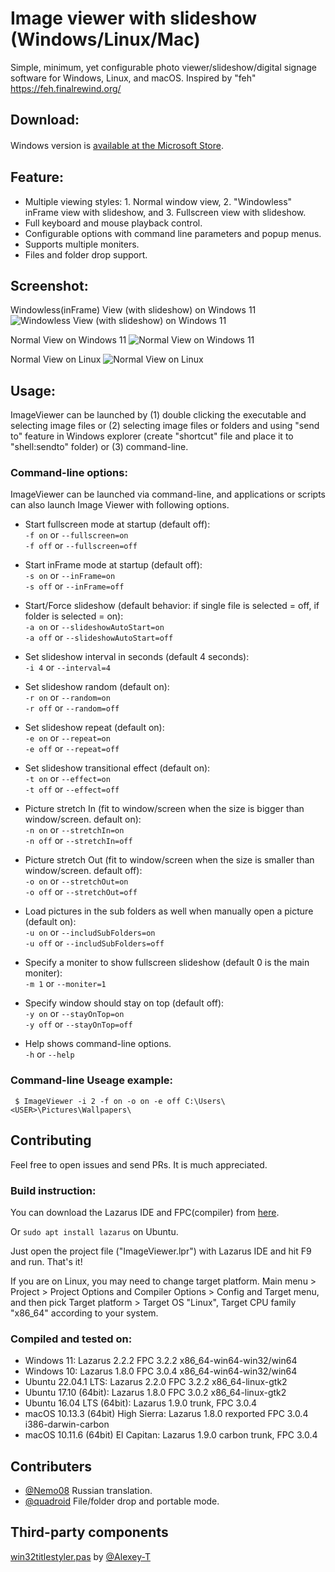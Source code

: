# Image viewer with slideshow (Windows/Linux/Mac)
Simple, minimum, yet configurable photo viewer/slideshow/digital signage software for Windows, Linux, and macOS. Inspired by "feh" https://feh.finalrewind.org/

## Download:
Windows version is [available at the Microsoft Store](https://apps.microsoft.com/store/detail/simple-image-viewer/9NNZPQD4WJCK).　

## Feature:  
* Multiple viewing styles: 1. Normal window view, 2. "Windowless" inFrame view with slideshow, and 3. Fullscreen view with slideshow.   
* Full keyboard and mouse playback control. 
* Configurable options with command line parameters and popup menus. 
* Supports multiple moniters.
* Files and folder drop support.

## Screenshot:  
Windowless(inFrame) View (with slideshow) on Windows 11  
![Windowless View (with slideshow) on Windows 11](https://github.com/torum/Image-viewer/blob/master/files/bin/ImageViewerScreenshot3-n.png?raw=true)

Normal View on Windows 11
![Normal View on Windows 11](https://github.com/torum/Image-viewer/blob/master/files/bin/ImageViewerScreenshot3-Windows.png?raw=true)

Normal View on Linux
![Normal View on Linux](https://github.com/torum/Image-viewer/blob/master/files/bin/ImageViewerScreenshot3-Ubuntu.png?raw=true)

## Usage:  
ImageViewer can be launched by (1) double clicking the executable and selecting image files or (2) selecting image files or folders and using "send to" feature in Windows explorer (create "shortcut" file and place it to "shell:sendto" folder) or (3) command-line.

### Command-line options:  
ImageViewer can be launched via command-line, and applications or scripts can also launch Image Viewer with following options.  
   
- Start fullscreen mode at startup (default off):  
`-f on`  or  `--fullscreen=on`   
`-f off`  or  `--fullscreen=off`   

- Start inFrame mode at startup (default off):  
`-s on`  or  `--inFrame=on`   
`-s off`  or  `--inFrame=off`  

- Start/Force slideshow (default behavior: if single file is selected = off, if folder is selected = on):  
`-a on`  or  `--slideshowAutoStart=on`   
`-a off`  or  `--slideshowAutoStart=off`  

- Set slideshow interval in seconds (default 4 seconds):  
`-i 4`  or `--interval=4`   
  
- Set slideshow random (default on):  
`-r on`  or  `--random=on`   
`-r off`  or  `--random=off`   
  
- Set slideshow repeat (default on):  
`-e on`  or  `--repeat=on`   
`-e off`  or  `--repeat=off`   

- Set slideshow transitional effect (default on):  
`-t on`  or  `--effect=on`   
`-t off`  or  `--effect=off`   
  
- Picture stretch In (fit to window/screen when the size is bigger than window/screen. default on):  
`-n on`  or  `--stretchIn=on`   
`-n off`  or  `--stretchIn=off`   
  
- Picture stretch Out (fit to window/screen when the size is smaller than window/screen. default off):  
`-o on`  or  `--stretchOut=on`   
`-o off`  or  `--stretchOut=off`   
  
- Load pictures in the sub folders as well when manually open a picture (default on):  
`-u on`  or  `--includSubFolders=on`   
`-u off`  or  `--includSubFolders=off`   
  
- Specify a moniter to show fullscreen slideshow (default 0 is the main moniter):  
`-m 1`  or  `--moniter=1`    
  
- Specify window should stay on top (default off):  
`-y on`  or  `--stayOnTop=on`   
`-y off`  or  `--stayOnTop=off`   

- Help shows command-line options.  
`-h`  or  `--help`   
  
### Command-line Useage example:    
` $ ImageViewer -i 2 -f on -o on -e off C:\Users\<USER>\Pictures\Wallpapers\` 

##  Contributing 
Feel free to open issues and send PRs. It is much appreciated. 

### Build instruction:   
You can download the Lazarus IDE and FPC(compiler) from [here](https://www.lazarus-ide.org/index.php?page=downloads).  

Or `sudo apt install lazarus` on Ubuntu.

Just open the project file ("ImageViewer.lpr") with Lazarus IDE and hit F9 and run. That's it!

If you are on Linux, you may need to change target platform. Main menu > Project > Project Options and Compiler Options > Config and Target menu, and then pick Target platform > Target OS "Linux", Target CPU family "x86_64" according to your system.
 
### Compiled and tested on:   

* Windows 11: Lazarus 2.2.2 FPC 3.2.2 x86_64-win64-win32/win64
* Windows 10: Lazarus 1.8.0 FPC 3.0.4 x86_64-win64-win32/win64
* Ubuntu 22.04.1 LTS: Lazarus 2.2.0 FPC 3.2.2 x86_64-linux-gtk2
* Ubuntu 17.10 (64bit): Lazarus 1.8.0 FPC 3.0.2 x86_64-linux-gtk2
* Ubuntu 16.04 LTS (64bit): Lazarus 1.9.0 trunk, FPC 3.0.4
* macOS 10.13.3 (64bit) High Sierra: Lazarus 1.8.0 rexported FPC 3.0.4 i386-darwin-carbon
* macOS 10.11.6 (64bit) El Capitan: Lazarus 1.9.0 carbon trunk, FPC 3.0.4

## Contributers
- [@Nemo08](https://github.com/Nemo08) Russian translation.  
- [@quadroid](https://github.com/quadroid) File/folder drop and portable mode.  

## Third-party components
[win32titlestyler.pas](https://github.com/Alexey-T/CudaText/blob/master/comp/win32titlestyler.pas) by [@Alexey-T](https://github.com/Alexey-T) 

